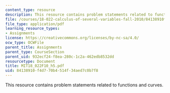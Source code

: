 ```yaml
---
content_type: resource
description: This resource contains problem statements related to functions and curves.
file: /courses/18-022-calculus-of-several-variables-fall-2010/84138910f4d770b4514f34aed7c0b7f8_MIT18_022F10_h5.pdf
file_type: application/pdf
learning_resource_types:
- Assignments
license: https://creativecommons.org/licenses/by-nc-sa/4.0/
ocw_type: OCWFile
parent_title: Assignments
parent_type: CourseSection
parent_uid: 932ecf24-f8ea-280c-1c2a-462edb8532dd
resourcetype: Document
title: MIT18_022F10_h5.pdf
uid: 84138910-f4d7-70b4-514f-34aed7c0b7f8
---
```

This resource contains problem statements related to functions and curves.
